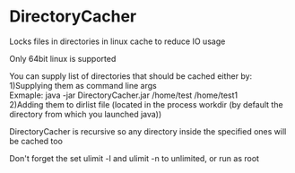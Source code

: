 # DirectoryCacher
Locks files in directories in linux cache to reduce IO usage

Only 64bit linux is supported

You can supply list of directories that should be cached either by:<br>
1)Supplying them as command line args<br>
Exmaple: java -jar DirectoryCacher.jar /home/test /home/test1<br>
2)Adding them to dirlist file (located in the process workdir (by default the directory from which you launched java))

DirectoryCacher is recursive so any directory inside the specified ones will be cached too

Don't forget the set ulimit -l and ulimit -n to unlimited, or run as root
